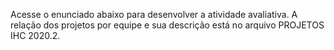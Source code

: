 Acesse o enunciado abaixo para desenvolver a atividade avaliativa. A relação dos projetos por equipe e sua descrição está no arquivo PROJETOS IHC 2020.2.